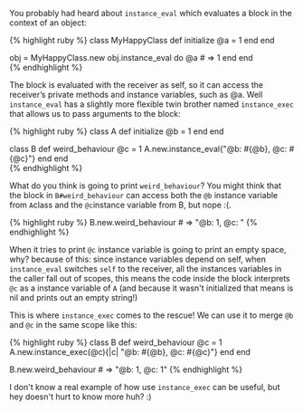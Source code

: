 You probably had heard about `instance_eval` which evaluates a block in the context of an object:

{% highlight ruby %}
class MyHappyClass
  def initialize
    @a = 1
  end
end

obj = MyHappyClass.new
  obj.instance_eval do
   @a # => 1
  end
end  
{% endhighlight %}

The block is evaluated with the receiver as self, so it can access the receiver’s private methods and instance variables, such as @a. Well 
`instance_eval` has a slightly more flexible twin brother named `instance_exec` that allows us to pass arguments to the block:

{% highlight ruby %}
class A
  def initialize
    @b = 1
  end
end


class B
  def weird_behaviour
    @c = 1
    A.new.instance_eval{"@b: #{@b}, @c: #{@c}"}
  end
end  
{% endhighlight %}
    
What do you think is going to print `weird_behaviour`? You might think that the block in `B#weird_behaviour` can access both the `@b` instance variable from `A`class and the `@c`instance variable from B, but nope :(. 

{% highlight ruby %}
  B.new.weird_behaviour # => "@b: 1, @c: "
{% endhighlight %}

When it tries to print `@c` instance variable is going to print an empty space, why? because of this: since instance variables depend on self, when `instance_eval` switches `self` to the receiver, all the instances variables in the caller fall out of scopes, this means the code inside the block interprets `@c` as a instance variable of `A` (and because it wasn't initialized that means is nil and prints out an empty string!)

This is where `instance_exec` comes to the rescue! We can use it to merge `@b` and `@c` in the same scope like this: 

{% highlight ruby %}
class B
  def weird_behaviour
    @c = 1
    A.new.instance_exec(@c){|c| "@b: #{@b}, @c: #{@c}"}
 end
end

B.new.weird_behaviour # => "@b: 1, @c: 1" 
{% endhighlight %}

I don't know a real example of how use `instance_exec` can be useful, but hey doesn't hurt to know more huh? :)
